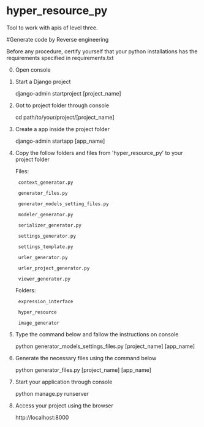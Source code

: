 # hyper_resource_py
Tool to work with apis of level three.

#Generate code by Reverse engineering

Before any procedure, certify yourself that your python installations has the requirements specified in requirements.txt

0. Open console

1. Start a Django project

	django-admin startproject [project_name]

2. Got to project folder through console

	cd path/to/your/project/[project_name]

3. Create a app inside the project folder

	django-admin startapp [app_name]
	
4. Copy the follow folders and files from 'hyper_resource_py' to your project folder

	Files: 
	
		context_generator.py
		
		generator_files.py
		
		generator_models_setting_files.py
		
		modeler_generator.py
		
		serializer_generator.py
		
		settings_generator.py
		
		settings_template.py
		
		urler_generator.py
		
		urler_project_generator.py
		
		viewer_generator.py
	Folders:
	
		expression_interface
		
		hyper_resource
		
		image_generator

5. Type the command below and fallow the instructions on console

	python generator_models_settings_files.py [project_name] [app_name]

6. Generate the necessary files using the command below

	python generator_files.py [project_name] [app_name]

7. Start your application through console

	python manage.py runserver

8. Access your project using the browser

	http://localhost:8000
